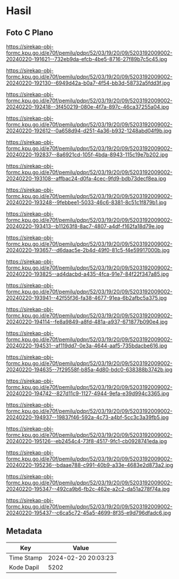# Hasil

## Foto C Plano

https://sirekap-obj-formc.kpu.go.id/e70f/pemilu/pdpr/52/03/19/20/09/5203192009002-20240220-191621--732eb9da-efcb-4be5-8716-27f89b7c5c45.jpg

https://sirekap-obj-formc.kpu.go.id/e70f/pemilu/pdpr/52/03/19/20/09/5203192009002-20240220-192130--6949d42a-b0a7-4f54-bb3d-58732a5fdd3f.jpg

https://sirekap-obj-formc.kpu.go.id/e70f/pemilu/pdpr/52/03/19/20/09/5203192009002-20240220-192418--3f450219-080e-4f7a-897c-46ca37255a04.jpg

https://sirekap-obj-formc.kpu.go.id/e70f/pemilu/pdpr/52/03/19/20/09/5203192009002-20240220-192612--0a658d94-d251-4a36-b932-1248abd04f9b.jpg

https://sirekap-obj-formc.kpu.go.id/e70f/pemilu/pdpr/52/03/19/20/09/5203192009002-20240220-192837--8a6921cd-105f-4bda-8943-115c19e7b202.jpg

https://sirekap-obj-formc.kpu.go.id/e70f/pemilu/pdpr/52/03/19/20/09/5203192009002-20240220-193108--affbac24-d0fa-4cec-9fd9-bdb73decf8ea.jpg

https://sirekap-obj-formc.kpu.go.id/e70f/pemilu/pdpr/52/03/19/20/09/5203192009002-20240220-193248--9febbee1-5033-46c6-8381-8c51c1f879b1.jpg

https://sirekap-obj-formc.kpu.go.id/e70f/pemilu/pdpr/52/03/19/20/09/5203192009002-20240220-193413--b11263f8-8ac7-4807-a4df-f162fa18d79e.jpg

https://sirekap-obj-formc.kpu.go.id/e70f/pemilu/pdpr/52/03/19/20/09/5203192009002-20240220-193657--d6daac5e-2b4d-49f0-81c5-f4e59917000b.jpg

https://sirekap-obj-formc.kpu.go.id/e70f/pemilu/pdpr/52/03/19/20/09/5203192009002-20240220-193825--ad4dacbd-a435-4fca-91e7-84f22f347a85.jpg

https://sirekap-obj-formc.kpu.go.id/e70f/pemilu/pdpr/52/03/19/20/09/5203192009002-20240220-193941--42f55f36-fa38-4677-91ea-6b2afbc5a375.jpg

https://sirekap-obj-formc.kpu.go.id/e70f/pemilu/pdpr/52/03/19/20/09/5203192009002-20240220-194114--fe8a9849-a8fd-481a-a937-671877b090e4.jpg

https://sirekap-obj-formc.kpu.go.id/e70f/pemilu/pdpr/52/03/19/20/09/5203192009002-20240220-194531--af119dd7-0e3a-4644-aaf5-735bdacbe616.jpg

https://sirekap-obj-formc.kpu.go.id/e70f/pemilu/pdpr/52/03/19/20/09/5203192009002-20240220-194635--7f29558f-b85a-4d80-bdc0-638388b3742b.jpg

https://sirekap-obj-formc.kpu.go.id/e70f/pemilu/pdpr/52/03/19/20/09/5203192009002-20240220-194742--827d11c9-1127-4944-9efa-e39d994c3365.jpg

https://sirekap-obj-formc.kpu.go.id/e70f/pemilu/pdpr/52/03/19/20/09/5203192009002-20240220-194937--19837f46-592a-4c73-a4bf-5cc3c3a39fb5.jpg

https://sirekap-obj-formc.kpu.go.id/e70f/pemilu/pdpr/52/03/19/20/09/5203192009002-20240220-195126--eb2454c4-73f8-4517-9fc1-cb0928741eda.jpg

https://sirekap-obj-formc.kpu.go.id/e70f/pemilu/pdpr/52/03/19/20/09/5203192009002-20240220-195236--bdaae788-c991-40b9-a33e-4683e2d873a2.jpg

https://sirekap-obj-formc.kpu.go.id/e70f/pemilu/pdpr/52/03/19/20/09/5203192009002-20240220-195347--492ca9b6-fb2c-462e-a2c2-da51a278f74a.jpg

https://sirekap-obj-formc.kpu.go.id/e70f/pemilu/pdpr/52/03/19/20/09/5203192009002-20240220-195437--c6ca5c72-45a5-4699-8f35-e9d796dfadc6.jpg


## Metadata

| Key        | Value               |
| ---------- | ------------------- |
| Time Stamp | 2024-02-20 20:03:23 |
| Kode Dapil | 5202                |



